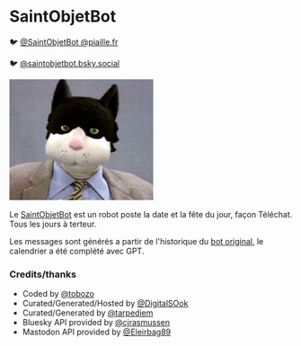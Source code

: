# SaintObjetBot

🐦 <a href="https://piaille.fr/@SaintObjetBot" rel="me nofollow">@SaintObjetBot @piaille.fr</a>

🐦 <a href="https://bsky.app/profile/saintobjetbot.bsky.social" rel="me nofollow">@saintobjetbot.bsky.social</a>

<img src=assets/groucha.png width=256 />

Le [SaintObjetBot](https://bsky.app/profile/SaintObjetBot.bsky.social) est un robot poste la date et la fête du jour, façon Téléchat.
Tous les jours à terteur.

Les messages sont générés a partir de l'historique du [bot original](https://twitter.com/SaintObjetBot), le calendrier a été complété avec GPT.

### Credits/thanks

- Coded by [@tobozo](https://github.com/tobozo)
- Curated/Generated/Hosted by [@DigitalSOok](https://github.com/DigitalSOok)
- Curated/Generated by [@tarpediem](https://github.com/tarpediem)
- Bluesky API provided by [@cjrasmussen](https://github.com/cjrasmussen/BlueskyApi)
- Mastodon API provided by [@Eleirbag89](https://github.com/Eleirbag89/MastodonBotPHP)

